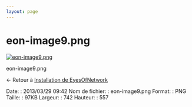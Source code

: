 ```yaml
---
layout: page
---
```


eon-image9.png
==============

[![eon-image9.png](/assets/media/eon-image9.png@cache=&w=742&h=557 "eon-image9.png")](/assets/media/eon-image9.png@cache= "Afficher le fichier original")

eon-image9.png

← Retour à [Installation de
EyesOfNetwork](../eyesofnetwork/eyesofnetwork-iso-install.html "eyesofnetwork:eyesofnetwork-iso-install")

Date:
:   2013/03/29 09:42
Nom de fichier:
:   eon-image9.png
Format:
:   PNG
Taille:
:   97KB
Largeur:
:   742
Hauteur:
:   557

